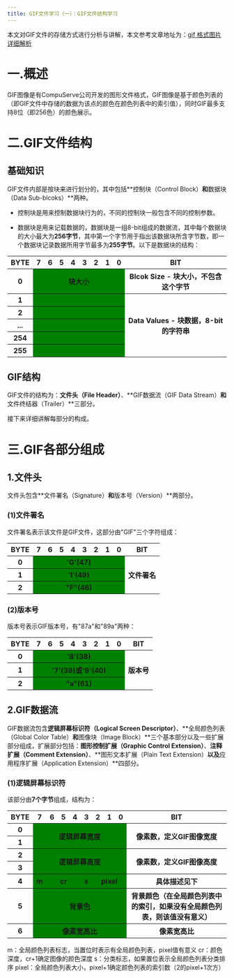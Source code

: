 ```yaml
---
title: GIF文件学习（一）：GIF文件结构学习
---
```


本文对GIF文件的存储方式进行分析与讲解，本文参考文章地址为：[gif 格式图片详细解析](https://blog.csdn.net/wzy198852/article/details/17266507)

# 一.概述

GIF图像是有CompuServe公司开发的图形文件格式，GIF图像是基于颜色列表的（即GIF文件中存储的数据为该点的颜色在颜色列表中的索引值），同时GIF最多支持8位（即256色）的颜色展示。

# 二.GIF文件结构

## 基础知识

GIF文件内部是按块来进行划分的，其中包括**控制块（Control Block）**和**数据块（Data Sub-blcoks）**两种。

* 控制块是用来控制数据块行为的，不同的控制块一般包含不同的控制参数。

* 数据块是用来记载数据的，数据块是一组8-bit组成的数据流，其中每个数据块的大小最大为**256字节**，其中第一个字节用于指出该数据块所含字节数，即一个数据块记录数据所用字节最多为**255字节**。以下是数据块的结构：
<table><tr><th>BYTE</th><th>7</th><th>6</th><th>5</th><th>4</th><th>3</th><th>2</th><th>1</th><th>0</th><th>BIT</th></tr><tr><th>0</th><th colspan = 8 bgcolor="green">块大小</th><th>Blcok Size - 块大小，不包含这个字节</th></tr><tr><th>1</th><th colspan = 8 bgcolor="green"></th><th rowspan = 5>Data Values - 块数据，8-bit的字符串</th></tr><tr><th>2</th><th colspan = 8 bgcolor="green"></th></tr><tr><th>...</th><th colspan = 8 bgcolor="green"></th></tr><tr><th>254</th><th colspan = 8 bgcolor="green"></th></tr><tr><th>255</th><th colspan = 8 bgcolor="green"></th></tr></table>


## GIF结构

GIF文件的结构为：**文件头（File Header）**、**GIF数据流（GIF Data Stream）**和**文件终结器（Trailer）**三部分。

接下来详细讲解每部分的构成。

# 三.GIF各部分组成

## 1.文件头

文件头包含**文件署名（Signature）**和**版本号（Version）**两部分。

### (1)文件署名

文件署名表示该文件是GIF文件，这部分由"GIF"三个字符组成：

<table><tr><th>BYTE</th><th>7</th><th>6</th><th>5</th><th>4</th><th>3</th><th>2</th><th>1</th><th>0</th><th>BIT</th></tr><tr><th>0</th><th colspan = 8 bgcolor="green">'G'(47)</th><th rowspan = 3>文件署名</th></tr><tr><th>1</th><th colspan = 8 bgcolor="green">'I'(49)</th></tr><tr><th>2</th><th colspan = 8 bgcolor="green">"F"(46)</th></tr></table>

### (2)版本号

版本号表示GIF版本号，有"87a"和"89a"两种：

<table><tr><th>BYTE</th><th>7</th><th>6</th><th>5</th><th>4</th><th>3</th><th>2</th><th>1</th><th>0</th><th>BIT</th></tr><tr><th>0</th><th colspan = 8 bgcolor="green">'8'(38)</th><th rowspan = 3>版本号</th></tr><tr><th>1</th><th colspan = 8 bgcolor="green">'7'(39)或'9'(40)</th></tr><tr><th>2</th><th colspan = 8 bgcolor="green">"a"(61)</th></tr></table>


## 2.GIF数据流

GIF数据流包含**逻辑屏幕标识符（Logical Screen Descriptor）**、**全局颜色列表（Global Color Table）**和**图像块（Image Block）**三个基本部分以及一些扩展部分组成，扩展部分包括：**图形控制扩展（Graphic Control Extension）**、**注释扩展（Comment Extension）**、**图形文本扩展（Plain Text Extension）**以及**应用程序扩展（Application Extension）**四部分。

### (1)逻辑屏幕标识符

该部分由**7个字节**组成，结构为：

<table><tr><th>BYTE</th><th>7</th><th>6</th><th>5</th><th>4</th><th>3</th><th>2</th><th>1</th><th>0</th><th>BIT</th></tr><tr><th>0</th><th colspan = 8 rowspan = 2 bgcolor="green">逻辑屏幕宽度</th><th rowspan = 2>像素数，定义GIF图像宽度</th></tr><tr><th>1</th></tr><tr><th>2</th><th colspan = 8 rowspan = 2 bgcolor="green">逻辑屏幕高度</th><th rowspan = 2>像素数，定义GIF图像高度</th></tr><tr><th>3</th></tr><tr><th>4</th><th bgcolor="green">m</th><th colspan = 3 bgcolor="green">cr</th><th bgcolor="green">s</th><th colspan = 3 bgcolor="green">pixel</th><th>具体描述见下</th></tr><tr><th>5</th><th colspan = 8 bgcolor="green">背景色</th><th>背景颜色（在全局颜色列表中的索引，如果没有全局颜色列表，则该值没有意义）</th></tr><tr><th>6</th><th colspan = 8 bgcolor="green">像素宽高比</th><th>像素宽高比</th></tr></table>

m：全局颜色列表标志，当置位时表示有全局颜色列表，pixel值有意义
cr：颜色深度，cr+1确定图像的颜色深度
s：分类标志，如果置位表示全局颜色列表分类排序
pixel：全局颜色列表大小，pixel+1确定颜色列表的索引数（2的pixel+1次方）
